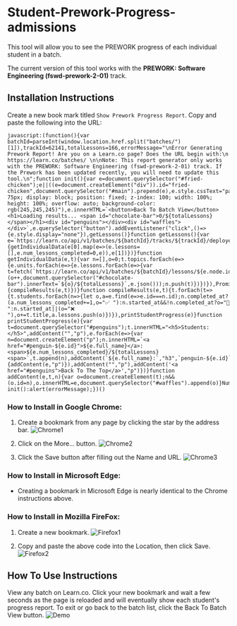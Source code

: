# Student-Prework-Progress-admissions

This tool will allow you to see the PREWORK progress of each individual student in a batch.

The current version of this tool works with the **PREWORK: Software Engineering (fswd-prework-2-01)** track.

## Installation Instructions

Create a new book mark titled `Show Prework Progress Report`. Copy and paste the following into the URL:

```
javascript:(function(){var batchId=parseInt(window.location.href.split("batches/")[1]),trackId=62141,totalLessons=166,errorMessage="\nError Generating Prework Report! Are you on a Learn.co page? Does the URL begin with:\n  https://learn.co/batches/ \n\nNote: This report generator only works with the PREWORK: Software Engineering (fswd-prework-2-01) track. If the Prework has been updated recently, you will need to update this tool.\n";function init(){var e=document.querySelector("#fried-chicken");e||((e=document.createElement("div")).id="fried-chicken",document.querySelector("#main").prepend(e),e.style.cssText="padding: 75px; display: block; position: fixed; z-index: 100; width: 100%; height: 100%; overflow: auto; background-color: rgb(245,245,245)"),e.innerHTML=`<button>Back To Batch View</button><h1>Loading results... <span id="chocolate-bar">0/${totalLessons}</span></h1><div id="penguins"></div><div id="waffles"></div>`,e.querySelector("button").addEventListener("click",()=>{e.style.display="none"}),getLessons()}function getLessons(){var e=`https://learn.co/api/v1/batches/${batchId}/tracks/${trackId}/deployed`,t=fetch(`https://learn.co/api/v1/batches/${batchId}/tracks/${trackId}/progress`).then(e=>e.json()),n=fetch(e).then(e=>e.json());Promise.all([t,n]).then(e=>{getIndividualData(e[0].map(e=>(e.lessons=[],e.num_lessons_completed=0,e)),e[1])})}function getIndividualData(e,t){var n=[],o=0;t.topics.forEach(e=>{e.units.forEach(e=>{e.lessons.forEach(e=>{var t=fetch(`https://learn.co/api/v1/batches/${batchId}/lessons/${e.node.id}`).then(e=>(o++,document.querySelector("#chocolate-bar").innerText=`${o}/${totalLessons}`,e.json()));n.push(t)})})}),Promise.all(n).then(t=>{compileResults(e,t)})}function compileResults(e,t){t.forEach(t=>{t.students.forEach(n=>{let o,a=e.find(e=>e.id===n.id);n.completed_at?(a.num_lessons_completed+=1,o="✅ "):n.started_at&&!n.completed_at?o="💪 ":n.started_at||(o="❌ "),o+=t.title,a.lessons.push(o)})}),printStudentProgress(e)}function printStudentProgress(e){var t=document.querySelector("#penguins");t.innerHTML="<h5>Students:</h5>",addContent("","p"),e.forEach(e=>{var n=document.createElement("p");n.innerHTML=`<a href="#penguin-${e.id}">${e.full_name}</a>: <span>${e.num_lessons_completed}/${totalLessons}<span>`,t.append(n),addContent(`${e.full_name}:`,"h3",`penguin-${e.id}`),e.lessons.forEach(e=>{addContent(e,"p")}),addContent("","p"),addContent('<a href="#penguins">Back To The Top</a>',"p")})}function addContent(e,t,n){var o=document.createElement(t);n&&(o.id=n),o.innerHTML=e,document.querySelector("#waffles").append(o)}Number.isInteger(batchId)&&Number.isInteger(trackId)?init():alert(errorMessage);})()
```

### How to Install in Google Chrome:
1. Create a bookmark from any page by clicking the star by the address bar.
![Chrome1]('./assets/chrome1.png')

2. Click on the More... button.
![Chrome2]('./assets/chrome2.png')

3. Click the Save button after filling out the Name and URL.
![Chrome3]('./assets/chrome3.png')

### How to Install in Microsoft Edge:
* Creating a bookmark in Microsoft Edge is nearly identical to the Chrome instructions above.

### How to Install in Mozilla FireFox:
1. Create a new bookmark.
![Firefox1]('./assets/firefox1.png')

2. Copy and paste the above code into the Location, then click Save.
![Firefox2]('./assets/firefox2.png')

## How To Use Instructions

View any batch on Learn.co. Click your new bookmark and wait a few seconds as the page is reloaded and will eventually show each student's progress report. To exit or go back to the batch list, click the Back To Batch View button.
![Demo]('./assets/demo.gif')
